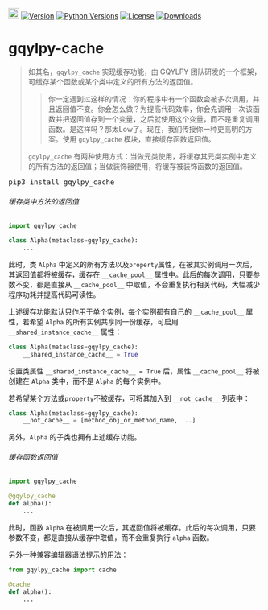 [<img alt="LOGO" src="http://www.gqylpy.com/static/img/favicon.ico" height="21" width="21"/>](http://www.gqylpy.com)
[![Version](https://img.shields.io/pypi/v/gqylpy_cache)](https://pypi.org/project/gqylpy_cache/)
[![Python Versions](https://img.shields.io/pypi/pyversions/gqylpy_cache)](https://pypi.org/project/gqylpy_cache)
[![License](https://img.shields.io/pypi/l/gqylpy_cache)](https://github.com/gqylpy/gqylpy-cache/blob/master/LICENSE)
[![Downloads](https://pepy.tech/badge/gqylpy_cache/month)](https://pepy.tech/project/gqylpy_cache)

# gqylpy-cache

> 如其名，`gqylpy_cache` 实现缓存功能，由 GQYLPY 团队研发的一个框架，可缓存某个函数或某个类中定义的所有方法的返回值。
> 
> > 你一定遇到过这样的情况：你的程序中有一个函数会被多次调用，并且返回值不变。你会怎么做？为提高代码效率，你会先调用一次该函数并把返回值存到一个变量，之后就使用这个变量，而不是重复调用函数。是这样吗？那太Low了。现在，我们传授你一种更高明的方案。使用 `gqylpy_cache` 模块，直接缓存函数返回值。
> 
> `gqylpy_cache` 有两种使用方式：当做元类使用，将缓存其元类实例中定义的所有方法的返回值；当做装饰器使用，将缓存被装饰函数的返回值。

<kbd>pip3 install gqylpy_cache</kbd>

###### 缓存类中方法的返回值

```python
import gqylpy_cache

class Alpha(metaclass=gqylpy_cache):
    ...
```
此时，类 `Alpha` 中定义的所有方法以及`property`属性，在被其实例调用一次后，其返回值都将被缓存，缓存在 `__cache_pool__` 属性中。此后的每次调用，只要参数不变，都是直接从 `__cache_pool__` 中取值，不会重复执行相关代码，大幅减少程序功耗并提高代码可读性。

上述缓存功能默认只作用于单个实例，每个实例都有自己的 `__cache_pool__` 属性，若希望 `Alpha` 的所有实例共享同一份缓存，可启用 `__shared_instance_cache__` 属性：
```python
class Alpha(metaclass=gqylpy_cache):
    __shared_instance_cache__ = True
```
设置类属性 `__shared_instance_cache__ = True` 后，属性 `__cache_pool__` 将被创建在 `Alpha` 类中，而不是 `Alpha` 的每个实例中。

若希望某个方法或`property`不被缓存，可将其加入到 `__not_cache__` 列表中：

```python
class Alpha(metaclass=gqylpy_cache):
    __not_cache__ = [method_obj_or_method_name, ...]
```
另外，`Alpha` 的子类也拥有上述缓存功能。

###### 缓存函数返回值

```python
import gqylpy_cache

@gqylpy_cache
def alpha():
    ...
```
此时，函数 `alpha` 在被调用一次后，其返回值将被缓存。此后的每次调用，只要参数不变，都是直接从缓存中取值，而不会重复执行 `alpha` 函数。

另外一种兼容编辑器语法提示的用法：
```python
from gqylpy_cache import cache

@cache
def alpha():
    ...
```
